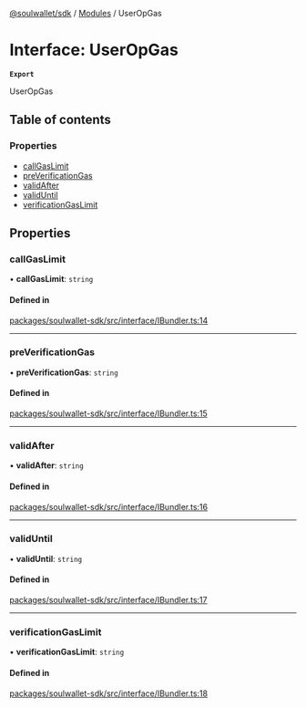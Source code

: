 [@soulwallet/sdk](../README.md) / [Modules](../modules.md) / UserOpGas

# Interface: UserOpGas

**`Export`**

UserOpGas

## Table of contents

### Properties

- [callGasLimit](UserOpGas.md#callgaslimit)
- [preVerificationGas](UserOpGas.md#preverificationgas)
- [validAfter](UserOpGas.md#validafter)
- [validUntil](UserOpGas.md#validuntil)
- [verificationGasLimit](UserOpGas.md#verificationgaslimit)

## Properties

### callGasLimit

• **callGasLimit**: `string`

#### Defined in

[packages/soulwallet-sdk/src/interface/IBundler.ts:14](https://github.com/SoulWallet/soulwalletlib/blob/38adfd4/packages/soulwallet-sdk/src/interface/IBundler.ts#L14)

___

### preVerificationGas

• **preVerificationGas**: `string`

#### Defined in

[packages/soulwallet-sdk/src/interface/IBundler.ts:15](https://github.com/SoulWallet/soulwalletlib/blob/38adfd4/packages/soulwallet-sdk/src/interface/IBundler.ts#L15)

___

### validAfter

• **validAfter**: `string`

#### Defined in

[packages/soulwallet-sdk/src/interface/IBundler.ts:16](https://github.com/SoulWallet/soulwalletlib/blob/38adfd4/packages/soulwallet-sdk/src/interface/IBundler.ts#L16)

___

### validUntil

• **validUntil**: `string`

#### Defined in

[packages/soulwallet-sdk/src/interface/IBundler.ts:17](https://github.com/SoulWallet/soulwalletlib/blob/38adfd4/packages/soulwallet-sdk/src/interface/IBundler.ts#L17)

___

### verificationGasLimit

• **verificationGasLimit**: `string`

#### Defined in

[packages/soulwallet-sdk/src/interface/IBundler.ts:18](https://github.com/SoulWallet/soulwalletlib/blob/38adfd4/packages/soulwallet-sdk/src/interface/IBundler.ts#L18)
